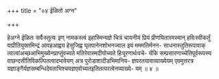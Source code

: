 +++
title = "०४ ईळितो अग्न"

+++

हेअग्ने ईळितः सर्वैःस्तुत्यः इण् नामकस्त्वं इहास्मिन्यज्ञे चित्रं चायनीयं प्रियं प्रीणयितारमस्मान् हविःस्वीकर्तुं वाप्रीतियुक्तमिन्द्रं आवहआह्वय हेसुजिह्व घृतपानेनशोभनज्वाल इयं मममतिर्मनन- साधनास्तुतिरूपावाक् त्वात्वांअच्छआभिमुख्येनप्राप्तुंवच्यते मतिरेवास्मदीयोच्यते हिःपूरणार्थःवचे- र्यकि सम्प्रसारणाच्चेतिपूर्वरूपस्य वाछन्दसीतिविकल्पितत्वादभावेयण् अत्र पुरोडाशादीडभिमानिय- ज्ञपरतयावाव्याख्येयम् एवमुत्तरत्र यज्ञाङ्गैर्यज्ञसम्बन्धिदेवताभिश्चयज्ञएवोच्यतइतितत्परत्वेनव्याख्ये- यम् ॥ ४ ॥